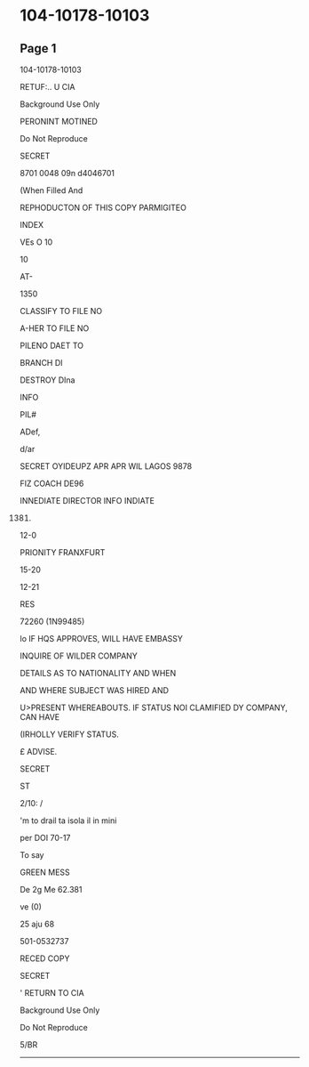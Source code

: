 # 104-10178-10103

## Page 1

104-10178-10103

RETUF:.. U CIA

Background Use Only

PERONINT MOTINED

Do Not Reproduce

SECRET

8701 0048 09n d4046701

(When Filled And

REPHODUCTON OF THIS COPY PARMIGITEO

INDEX

VEs O 10

10

AT-

1350

CLASSIFY TO FILE NO

A-HER TO FILE NO

PILENO DAET TO

BRANCH DI

DESTROY DIna

INFO

PIL#

ADef,

d/ar

SECRET OYIDEUPZ APR APR WIL LAGOS 9878

FIZ COACH DE96

INNEDIATE DIRECTOR INFO INDIATE

1381)

12-0

PRIONITY FRANXFURT

15-20

12-21

RES

72260 (1N99485)

lo IF HQS APPROVES, WILL HAVE EMBASSY

INQUIRE OF WILDER COMPANY

DETAILS AS TO NATIONALITY AND WHEN

AND WHERE SUBJECT WAS HIRED AND

U>PRESENT WHEREABOUTS. IF STATUS NOI CLAMIFIED DY COMPANY, CAN HAVE

(IRHOLLY VERIFY STATUS.

£ ADVISE.

SECRET

ST

2/10: /

'm to drail ta isola il in mini

per DOI 70-17

To say

GREEN MESS

De 2g Me 62.381

ve (0)

25 aju 68

501-0532737

RECED COPY

SECRET

' RETURN TO CIA

Background Use Only

Do Not Reproduce

5/BR

---

